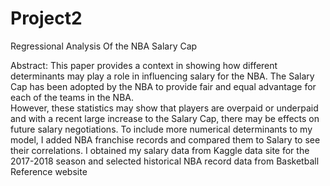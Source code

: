 # Project2
Regressional Analysis Of the NBA Salary Cap

  Abstract:
    This paper provides a context in showing how different determinants may play a role in influencing salary for the NBA. 
  The Salary Cap has been adopted by the NBA to provide fair and equal advantage for each of the teams in the NBA.  
  However, these statistics may show that players are overpaid or underpaid and with a recent large increase to the Salary Cap, 
  there may be effects on future salary negotiations. To include more numerical determinants to my model, 
  I added NBA franchise records and compared them to Salary to see their correlations. 
  I obtained my salary data from Kaggle data site for the 2017-2018 season and selected historical NBA record data from Basketball Reference website
